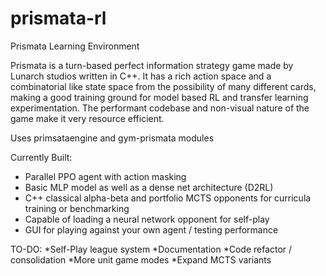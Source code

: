 # prismata-rl
Prismata Learning Environment

Prismata is a turn-based perfect information strategy game made by Lunarch studios written in C++. It has a rich action space and a combinatorial like state space from the possibility of many different cards, making a good training ground for model based RL and transfer learning experimentation. The performant codebase and non-visual nature of the game make it very resource efficient.

Uses primsataengine and gym-prismata modules

Currently Built:
- Parallel PPO agent with action masking
- Basic MLP model as well as a dense net architecture (D2RL)
- C++ classical alpha-beta and portfolio MCTS opponents for curricula training or benchmarking
- Capable of loading a neural network opponent for self-play
- GUI for playing against your own agent / testing performance

TO-DO:
*Self-Play league system
*Documentation
*Code refactor / consolidation
*More unit game modes
*Expand MCTS variants
